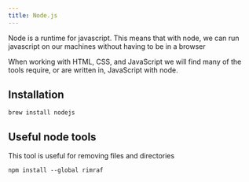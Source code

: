 ```yaml
---
title: Node.js
---
```


Node is a runtime for javascript. This means that with node, we can run
javascript on our machines without having to be in a browser

When working with HTML, CSS, and JavaScript we will find many of the tools
require, or are written in, JavaScript with node.

## Installation

```shell
brew install nodejs
```

## Useful node tools

This tool is useful for removing files and directories

```shell
npm install --global rimraf
```
